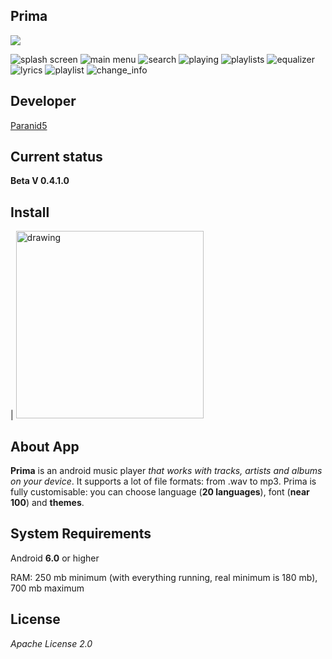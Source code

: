 **Prima**
------------------------
![](https://www.codefactor.io/Content/badges/A.svg)

![splash screen](app/src/main/res/drawable/splash.webp)
![main menu](app/src/main/res/drawable/main_menu.webp)
![search](app/src/main/res/drawable/search.webp)
![playing](app/src/main/res/drawable/playing.webp)
![playlists](app/src/main/res/drawable/playlists.webp)
![equalizer](app/src/main/res/drawable/equalizer_image.webp)
![lyrics](app/src/main/res/drawable/lyrics_image.webp)
![playlist](app/src/main/res/drawable/playlist_preview.webp)
![change_info](app/src/main/res/drawable/change_info.webp)

**Developer**
------------------------
[Paranid5](https://github.com/dinaraparanid)

**Current status**
------------------------
**Beta V 0.4.1.0**

**Install**
-----------------------

| [<img src="app/src/main/res/drawable/download_icon.webp" alt="drawing" width="300"/>](Prima_v0.4.1.0.apk)

**About App**
-----------------------

**Prima** is an android music player *that works with tracks, artists and albums on your device*.
It supports a lot of file formats: from .wav to mp3.
Prima is fully customisable: you can choose language (**20 languages**), font (**near 100**) and **themes**.

**System Requirements**
-----------------------
Android **6.0** or higher

RAM: 250 mb minimum (with everything running, real minimum is 180 mb), 700 mb maximum

**License**
-----------------------
*Apache License 2.0*